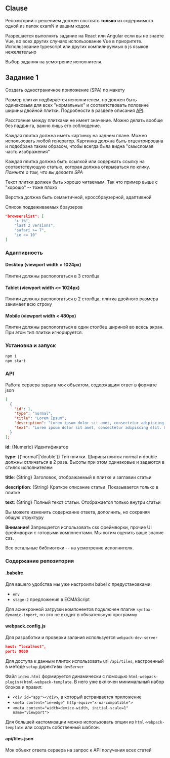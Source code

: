 ## Clause

Репозиторий с решением должен состоять __только__ из содержимого одной из папок examN и вашим кодом.

Разрешается выполнять задание на React или Angular если вы не знаете Vue, во всех других случаях использование Vue в приоритете. Использование typescript или других компилируемых в js языков нежелательно

Выбор задания на усмотрение исполнителя.

## Задание 1

Создать одностраничное приложение (SPA) по макету

Размер плитки подбирается исполнителем, но должен быть одинаковым для всех "нормальных" и соответствовать половине ширины двойной плитки. Подробности в разделе описания [API](#api).

Расстояние между плитками не имеет значение. Можно делать вообще без паддинга, важно лишь его соблюдение.

Каждая плитка должна иметь картинку на заднем плане. Можно использовать любой генератор. Картинка должна быть отцентрирована и подобрана таким образом, чтобы всегда была видна "смысломая часть изображения"


Каждая плитка должна быть ссылкой или содержать ссылку на соответствующую статью, которая должна открываться по клику. _Помните о том, что вы делаете SPA_

Текст плитки должен быть хорошо читаемым. Так что пример выше с "хорошо" -- тоже плохо

Верстка должна быть семантичной, кроссбраузерной, адаптивной

Список поддеживаемых браузеров
```json
"browserslist": [
    "> 1%",
    "last 2 versions",
    "safari >= 7",
    "ie >= 10"
]
```

### Адаптивность

#### Desktop (viewport width > 1024px)
Плитки должны распологаться в 3 столбца

#### Tablet (viewport width <= 1024px)
Плитки должны распологаться в 2 столбца, плитка двойного размера занимает всю строку

#### Mobile (viewport width < 480px)
Плитки должны распологаться в один столбец шириной во всесь экран. При этом тип плитки игнорируется.

### Установка и запуск

```bash
npm i
npm start
```

### API
Работа сервера зарыта мок объектом, содержащим ответ в формате json
```json
[
  {
    "id": 1,
    "type": "normal",
    "title": "Lorem Ipsum",
    "description": "Lorem ipsum dolor sit amet, consectetur adipiscing elit.",
    "text": "Lorem ipsum dolor sit amet, consectetur adipiscing elit. Curabitur elementum dolor in orci laoreet faucibus. Maecenas faucibus vulputate velit, eu rhoncus mi convallis non. Vestibulum et neque vel nisl convallis ultricies. Interdum et malesuada fames ac ante ipsum primis in faucibus. Donec accumsan ornare ipsum ac rutrum. Nulla odio urna, porta ut pretium eget, pharetra a leo. Aliquam pharetra tempus ex, vel sodales massa venenatis sit amet. Phasellus ut tortor egestas, placerat leo nec, mattis sapien. Praesent fermentum magna eu hendrerit dapibus. Duis mauris ex, pretium et faucibus non, facilisis at odio. Cras eget augue eros."
  }
];
```

__id__: {Numeric} Идентификатор

__type__: {('normal'|'double')} Тип плитки. Ширины плиток normal и double должны отличаться в 2 раза. Высоты при этом одинаковые и задаются в стилях исполнителем

__title__: {String} Заголовок, отображаемый в плитке и заглавии статьи

__description__: {String} Краткое описание статьи. Показывается только в плитке

__text__: {String} Полный текст статьи. Отображается только внутри статьи

Вы можете изменить содержание ответа, дополнить, но сохраняя общую структуру

__Внимание!__ Запрещается использовать css фреймворки, прочие UI фреймворки с готовыми компонентами. Мы хотим оценить ваше знание css.

Все остальные библиотеки -- на усмотрение исполнителя.

### Содержание репозитория

#### .babelrc

Для вашего удобства мы уже настроили babel c предустановками:
* `env`
* `stage-2` предложения в ECMAScript

Для асинхронной загрузки компонентов подключен плагин `syntax-dynamic-import`, но это не входит в обязательную программу

#### webpack.config.js

Для разработки и проверки залания используется `webpack-dev-server`
```json
host: "localhost",
port: 9000
```

Для доступа к данным плиток использовать url `/api/tiles`, настроенный в методе `setup` директивы `devServer`

Файл `index.html` формируется динамически с помощью `html-webpack-plugin` и `html-webpack-template`. В него уже включен минимальный набор блоков и правил:
 * `<div id="app"></div>`, в который встраивается приложение
 * `<meta content="ie=edge" http-equiv="x-ua-compatible">`
 * `<meta content="width=device-width, initial-scale=1" name="viewport">`

 Для большей кастомизации можно использовать опции из `html-webpack-template` или создать собственный шаблон.

#### api/tiles.json

Мок объект ответа сервера на запрос к API получения всех статей